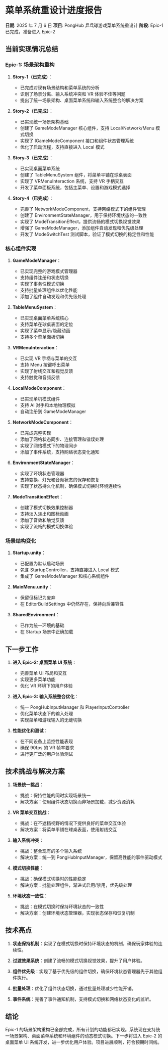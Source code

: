 # 菜单系统重设计进度报告

**日期**: 2025 年 7 月 6 日
**项目**: PongHub 乒乓球游戏菜单系统重设计
**阶段**: Epic-1 已完成，准备进入 Epic-2

## 当前实现情况总结

### Epic-1: 场景架构重构

1. **Story-1（已完成）**：

   - 已完成对现有场景结构和菜单系统的分析
   - 识别了场景分离、输入系统冲突和 VR 体验不佳等问题
   - 提出了统一场景架构、桌面菜单系统和输入系统整合的解决方案

2. **Story-2（已完成）**：

   - 已实现统一场景架构基础
   - 创建了 GameModeManager 核心组件，支持 Local/Network/Menu 模式切换
   - 实现了 IGameModeComponent 接口和组件状态管理系统
   - 优化了启动流程，支持直接进入 Local 模式

3. **Story-3（已完成）**：

   - 已实现桌面菜单系统
   - 创建了 TableMenuSystem 组件，将菜单平铺在球桌表面
   - 实现了 VRMenuInteraction 系统，支持 VR 手柄交互
   - 开发了菜单面板系统，包括主菜单、设置和游戏模式选择

4. **Story-4（已完成）**：
   - 完善了 NetworkModeComponent，支持网络模式下的组件管理
   - 创建了 EnvironmentStateManager，用于保持环境状态的一致性
   - 实现了 ModeTransitionEffect，提供流畅的模式切换视觉效果
   - 增强了 GameModeManager，添加组件自动发现和优先级处理
   - 开发了 ModeSwitchTest 测试脚本，验证了模式切换的稳定性和性能

### 核心组件实现

1. **GameModeManager**：

   - 已实现完整的游戏模式管理器
   - 支持组件注册和状态切换
   - 实现了事务性模式切换
   - 支持批量处理组件以优化性能
   - 添加了组件自动发现和优先级处理

2. **TableMenuSystem**：

   - 已实现桌面菜单系统核心
   - 支持菜单在球桌表面的定位
   - 实现了菜单显示/隐藏动画
   - 支持多个菜单面板切换

3. **VRMenuInteraction**：

   - 已实现 VR 手柄与菜单的交互
   - 支持 Menu 按键呼出菜单
   - 实现了射线交互和视觉反馈
   - 支持触觉和音频反馈

4. **LocalModeComponent**：

   - 已实现单机模式组件
   - 支持 AI 对手和本地物理模拟
   - 自动注册到 GameModeManager

5. **NetworkModeComponent**：

   - 已完成完整实现
   - 添加了网络状态同步、连接管理和错误处理
   - 实现了网络模式下的物理同步
   - 添加了事件系统，支持网络状态变化通知

6. **EnvironmentStateManager**：

   - 实现了环境状态管理器
   - 支持变换、灯光和音频状态的保存和恢复
   - 实现了状态持久化机制，确保模式切换时环境连续性

7. **ModeTransitionEffect**：
   - 创建了模式切换效果控制器
   - 支持淡入淡出和图标动画
   - 添加了音效和触觉反馈
   - 实现了流畅的模式切换体验

### 场景结构变化

1. **Startup.unity**：

   - 已配置为默认启动场景
   - 包含 StartupController，支持直接进入 Local 模式
   - 集成了 GameModeManager 和核心系统组件

2. **MainMenu.unity**：

   - 保留但标记为废弃
   - 在 EditorBuildSettings 中仍然存在，保持向后兼容性

3. **SharedEnvironment**：
   - 已作为统一环境的基础
   - 在 Startup 场景中正确加载

## 下一步工作

1. **进入 Epic-2: 桌面菜单 UI 系统**：

   - 完善菜单 UI 布局和交互
   - 实现更多菜单功能
   - 优化 VR 环境下的用户体验

2. **进入 Epic-3: 输入系统整合优化**：

   - 统一 PongHubInputManager 和 PlayerInputController
   - 优化菜单状态下的输入处理
   - 实现菜单和游戏输入的无缝切换

3. **性能优化和测试**：
   - 在不同设备上监控性能表现
   - 确保 90fps 的 VR 帧率要求
   - 进行更广泛的用户体验测试

## 技术挑战与解决方案

1. **场景统一挑战**：

   - 挑战：保持性能的同时实现场景统一
   - 解决方案：使用组件状态切换而非场景加载，减少资源消耗

2. **VR 菜单交互挑战**：

   - 挑战：在不遮挡视野的情况下提供良好的菜单交互体验
   - 解决方案：将菜单平铺在球桌表面，使用射线交互

3. **输入系统冲突**：

   - 挑战：整合现有的多个输入系统
   - 解决方案：统一到 PongHubInputManager，保留高性能的事件驱动模式

4. **模式切换性能**：

   - 挑战：确保模式切换时的性能稳定
   - 解决方案：批量处理组件，渐进式启用/禁用，优先级处理

5. **环境状态一致性**：
   - 挑战：在模式切换时保持环境状态的一致性
   - 解决方案：创建环境状态管理器，实现状态保存和恢复机制

## 技术亮点

1. **状态保持机制**：实现了在模式切换时保持环境状态的机制，确保玩家体验的连续性。

2. **过渡效果系统**：创建了流畅的模式切换视觉效果，提升了用户体验。

3. **组件优先级**：实现了基于优先级的组件切换，确保环境状态管理器先于其他组件执行。

4. **批量处理**：优化了组件状态切换，通过批量处理减少性能开销。

5. **事件系统**：完善了事件通知机制，支持模式切换和网络状态变化的监听。

## 结论

Epic-1 的场景架构重构已全部完成，所有计划的功能都已实现。系统现在支持统一场景架构、桌面菜单系统和环境组件的动态模式切换。下一步将进入 Epic-2 的桌面菜单 UI 系统开发，进一步优化用户体验。项目进展顺利，符合预期时间线。
